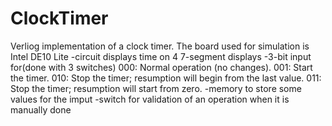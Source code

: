 # ClockTimer

Verliog implementation of a clock timer. The board used for simulation is Intel DE10 Lite
-circuit displays time on 4 7-segment displays
-3-bit input for(done with 3 switches)
000: Normal operation (no changes).
001: Start the timer.
010: Stop the timer; resumption will begin from the last value.
011: Stop the timer; resumption will start from zero.
-memory to store some values for the imput
-switch for validation of an operation when it is manually done
